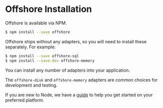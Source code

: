 # Offshore Installation

Offshore is available via NPM.

```sh
$ npm install --save offshore
```
Offshore ships without any adapters, so you will need to install these separately. For example:

```sh
$ npm install --save offshore-sql
$ npm install --save-dev offshore-memory
```

You can install any number of adapters into your application.

The `offshore-disk` and `offshore-memory` adapters are common choices for development and testing.

If you are new to Node, we have a [guide](new-to-node.md) to help you get started on your preferred platform.

